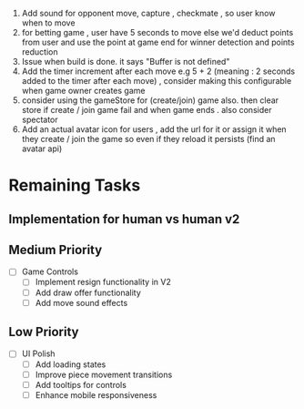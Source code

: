 1. Add sound for opponent move, capture , checkmate , so user know when to move
2. for betting game , user have 5 seconds to move else we'd deduct points from user and use the point at game end for winner detection and points reduction
3. Issue when build is done. it says "Buffer is not defined"
4. Add the timer increment after each move e.g 5 + 2 (meaning : 2 seconds added to the timer after each move) , consider making this configurable when game owner creates game
5. consider using the gameStore for (create/join) game also. then clear store if create / join game fail and when game ends . also consider spectator
6. Add an actual avatar icon for users , add the url for it or assign it when they create / join the game so even if they reload it persists (find an avatar api)

# Remaining Tasks

## Implementation for human vs human v2

## Medium Priority

- [ ] Game Controls
  - [ ] Implement resign functionality in V2
  - [ ] Add draw offer functionality
  - [ ] Add move sound effects

## Low Priority

- [ ] UI Polish
  - [ ] Add loading states
  - [ ] Improve piece movement transitions
  - [ ] Add tooltips for controls
  - [ ] Enhance mobile responsiveness
